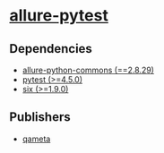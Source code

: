 # [allure-pytest](https://pypi.org/project/allure-pytest)

## Dependencies
- [allure-python-commons (==2.8.29)](packages/a/allure-python-commons.md)
- [pytest (>=4.5.0)](packages/p/pytest.md)
- [six (>=1.9.0)](packages/s/six.md)



## Publishers
- [qameta](https://pypi.org/user/qameta)

